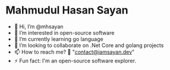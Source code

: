 # Mahmudul Hasan Sayan

- 👋 Hi, I’m @mhsayan
- 👀 I’m interested in open-source software
- 🌱 I’m currently learning go language
- 💞️ I’m looking to collaborate on .Net Core and golang projects
- 📫 How to reach me? 🤔 "contact@iamsayan.dev"
- ⚡ Fun fact: I'm an open-source software explorer.

<!---
mhsayan/mhsayan is a ✨ special ✨ repository because its `README.md` (this file) appears on your GitHub profile.
You can click the Preview link to take a look at your changes.
--->

